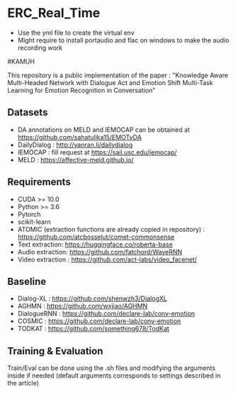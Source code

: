 # ERC_Real_Time

* Use the yml file to create the virtual env 
* Might require to install portaudio and flac on windows to make the audio recording work

#KAMUH

This repository is a public implementation of the paper : "Knowledge Aware Multi-Headed Network with Dialogue Act and Emotion Shift Multi-Task Learning for Emotion Recognition in Conversation"

## Datasets

* DA annotations on MELD and IEMOCAP can be obtained at https://github.com/sahatulika15/EMOTyDA 
* DailyDialog : http://yanran.li/dailydialog
* IEMOCAP : fill request at https://sail.usc.edu/iemocap/
* MELD : https://affective-meld.github.io/

## Requirements

* CUDA >= 10.0
* Python >= 3.6
* Pytorch
* scikit-learn
* ATOMIC (extraction functions are already copied in repository) : https://github.com/atcbosselut/comet-commonsense
* Text extraction: https://huggingface.co/roberta-base
* Audio extraction: https://github.com/fatchord/WaveRNN
* Video extraction : https://github.com/act-labs/video_facenet/
## Baseline

* Dialog-XL : https://github.com/shenwzh3/DialogXL
* AGHMN : https://github.com/wxjiao/AGHMN
* DialogueRNN : https://github.com/declare-lab/conv-emotion
* COSMIC : https://github.com/declare-lab/conv-emotion
* TODKAT : https://github.com/something678/TodKat

## Training & Evaluation

Train/Eval can be done using the .sh files and modifying the arguments inside if needed (default arguments corresponds to settings described in the article)